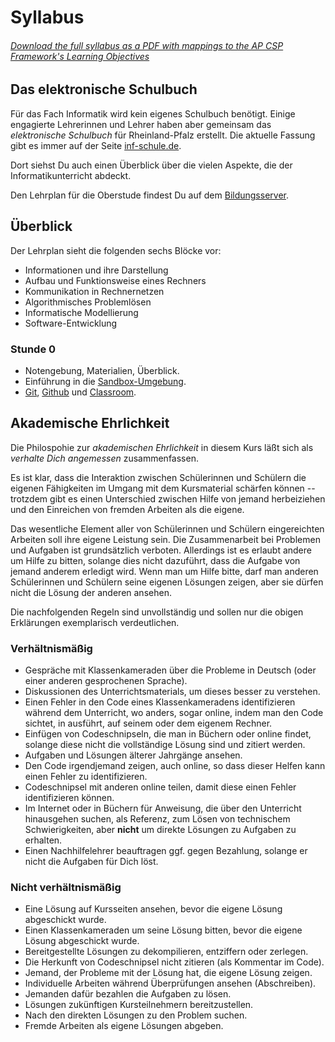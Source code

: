 # Syllabus

###### [Download the full syllabus as a PDF with mappings to the AP CSP Framework's Learning Objectives](https://dl.dropboxusercontent.com/s/f2srub4nxf2dx6c/Syllabus%202018-19.pdf?dl=0)

## Das elektronische Schulbuch

Für das Fach Informatik wird kein eigenes Schulbuch benötigt. Einige engagierte Lehrerinnen und Lehrer haben aber gemeinsam das *elektronische Schulbuch* für Rheinland-Pfalz erstellt. Die aktuelle Fassung gibt es immer auf der Seite [inf-schule.de](https://www.inf-schule.de).

Dort siehst Du auch einen Überblick über die vielen Aspekte, die der Informatikunterricht abdeckt. 

Den Lehrplan für die Oberstude findest Du auf dem [Bildungsserver](https://static.bildung-rp.de/lehrplaene/gymnasium/Informatik_LP_SekII.pdf).


## Überblick

Der Lehrplan sieht die folgenden sechs Blöcke vor:

+ Informationen und ihre Darstellung
+ Aufbau und Funktionsweise eines Rechners
+ Kommunikation in Rechnernetzen
+ Algorithmisches Problemlösen
+ Informatische Modellierung
+ Software-Entwicklung

### Stunde 0

+ Notengebung, Materialien, Überblick.
+ Einführung in die [Sandbox-Umgebung](https://sanbox.cs50.io). 
+ [Git](https://www.git-scm.com), [Github](https://www.github.com) und [Classroom](https://classroom.github.com).



## Akademische Ehrlichkeit

Die Philospohie zur *akademischen Ehrlichkeit* in diesem Kurs  läßt sich als *verhalte Dich angemessen* zusammenfassen.

Es ist klar, dass die Interaktion zwischen Schülerinnen und Schülern die eigenen Fähigkeiten im Umgang mit dem Kursmaterial schärfen können -- trotzdem gibt es einen Unterschied zwischen Hilfe von jemand herbeiziehen und den Einreichen von fremden Arbeiten als die eigene.

Das wesentliche Element aller von Schülerinnen und Schülern eingereichten Arbeiten soll ihre eigene Leistung sein. Die Zusammenarbeit bei Problemen und Aufgaben ist grundsätzlich verboten. Allerdings ist es erlaubt andere um Hilfe zu bitten, solange dies nicht dazuführt, dass die Aufgabe von jemand anderem erledigt wird. Wenn man um Hilfe bitte, darf man anderen Schülerinnen und Schülern seine eigenen Lösungen zeigen, aber sie dürfen nicht die Lösung der anderen ansehen. 

Die nachfolgenden Regeln sind unvollständig und sollen nur die obigen Erklärungen exemplarisch verdeutlichen.

### Verhältnismäßig
+ Gespräche mit Klassenkameraden über die Probleme in Deutsch (oder einer anderen gesprochenen Sprache).
+ Diskussionen des Unterrichtsmaterials, um dieses besser zu verstehen.
+ Einen Fehler in den Code eines Klassenkameradens identifizieren während dem Unterricht, wo anders, sogar online, indem man den Code sichtet, in ausführt, auf seinem oder dem eigenem Rechner.
+ Einfügen von Codeschnipseln, die man in Büchern oder online findet, solange diese nicht die vollständige Lösung sind und zitiert werden.
+ Aufgaben und Lösungen älterer Jahrgänge ansehen.
+ Den Code irgendjemand zeigen, auch online, so dass dieser Helfen kann einen Fehler zu identifizieren.
+ Codeschnipsel mit anderen online teilen, damit diese einen Fehler identifizieren können.
+ Im Internet oder in Büchern für Anweisung, die über den Unterricht hinausgehen suchen, als Referenz, zum Lösen von technischem Schwierigkeiten, aber **nicht** um direkte Lösungen zu Aufgaben zu erhalten.
+ Einen Nachhilfelehrer beauftragen ggf. gegen Bezahlung, solange er nicht die Aufgaben für Dich löst.

### Nicht verhältnismäßig

+ Eine Lösung auf Kursseiten ansehen, bevor die eigene Lösung abgeschickt wurde.
+ Einen Klassenkameraden um seine Lösung bitten, bevor die eigene Lösung abgeschickt wurde.
+ Bereitgestellte Lösungen zu dekompilieren, entziffern oder zerlegen.
+ Die Herkunft von Codeschnipsel nicht zitieren (als Kommentar im Code).
+ Jemand, der Probleme mit der Lösung hat, die eigene Lösung zeigen.
+ Individuelle Arbeiten während Überprüfungen ansehen (Abschreiben).
+ Jemanden dafür bezahlen die Aufgaben zu lösen.
+ Lösungen zukünftigen Kursteilnehmern bereitzustellen.
+ Nach den direkten Lösungen zu den Problem suchen.
+ Fremde Arbeiten als eigene Lösungen abgeben.
